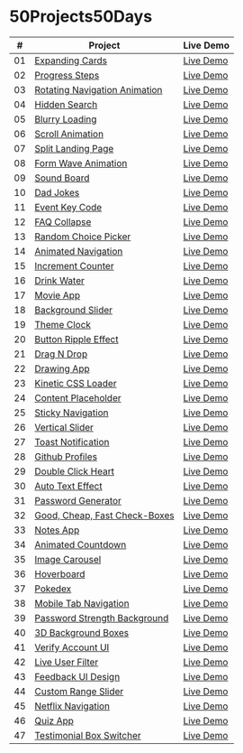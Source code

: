 # 50Projects50Days

| #   | Project                                                                                                              | Live Demo                                                              |
| --- | -------------------------------------------------------------------------------------------------------------------- | ---------------------------------------------------------------------- |
| 01  | [Expanding Cards](https://github.com/akj0712/50Projects50Days/tree/master/Expanding-Cards)                           | [Live Demo](https://akj0712-expanding-cards.netlify.app/)              |
| 02  | [Progress Steps](https://github.com/akj0712/50Projects50Days/tree/master/Progress-Steps)                             | [Live Demo](https://akj0712-progress-steps.netlify.app/)               |
| 03  | [Rotating Navigation Animation](https://github.com/akj0712/50Projects50Days/tree/master/Rotating-Navigation)         | [Live Demo](https://rotating-navigation-animation.netlify.app/)        |
| 04  | [Hidden Search](https://github.com/akj0712/50Projects50Days/tree/master/Hidden-Search-Widget)                        | [Live Demo](https://akj0712-hidden-search-widget.netlify.app/)         |
| 05  | [Blurry Loading](https://github.com/akj0712/50Projects50Days/tree/master/Blurry-Loading)                             | [Live Demo](https://akj0712-blurry-loading.netlify.app/)               |
| 06  | [Scroll Animation](https://github.com/akj0712/50Projects50Days/tree/master/Scroll-Animation)                         | [Live Demo](https://akj0712-scroll-animation.netlify.app/)             |
| 07  | [Split Landing Page](https://github.com/akj0712/50Projects50Days/tree/master/Split-Landing-Page)                     | [Live Demo](https://akj0712-split-landing-page.netlify.app/)           |
| 08  | [Form Wave Animation](https://github.com/akj0712/50Projects50Days/tree/master/Form-Wave-Animation)                   | [Live Demo](https://akj0712-form-wave-animation.netlify.app/)          |
| 09  | [Sound Board](https://github.com/akj0712/50Projects50Days/tree/master/Sound-Board)                                   | [Live Demo](https://akj0712-sound-board.netlify.app/)                  |
| 10  | [Dad Jokes](https://github.com/akj0712/50Projects50Days/tree/master/Dad-Jokes)                                       | [Live Demo](https://akj0712-dad-jokes.netlify.app/)                    |
| 11  | [Event Key Code](https://github.com/akj0712/50Projects50Days/tree/master/Event-KeyCodes)                             | [Live Demo](https://akj0712-event-key-codes.netlify.app/)              |
| 12  | [FAQ Collapse](https://github.com/akj0712/50Projects50Days/tree/master/FAQ-Collapse)                                 | [Live Demo](https://akj0712-faq-collapse.netlify.app/)                 |
| 13  | [Random Choice Picker](https://github.com/akj0712/50Projects50Days/tree/master/Random-Choice-Picker)                 | [Live Demo](https://akj0712-random-choice-picker.netlify.app/)         |
| 14  | [Animated Navigation](https://github.com/akj0712/50Projects50Days/tree/master/Animated-Navigation)                   | [Live Demo](https://akj0712-animated-navigation.netlify.app/)          |
| 15  | [Increment Counter](https://github.com/akj0712/50Projects50Days/tree/master/Increment-Counter)                       | [Live Demo](https://akj0712-increment-counter.netlify.app/)            |
| 16  | [Drink Water](https://github.com/akj0712/50Projects50Days/tree/master/Drink-Water)                                   | [Live Demo](https://akj0712-drink-water.netlify.app/)                  |
| 17  | [Movie App](https://github.com/akj0712/50Projects50Days/tree/master/Movie-App)                                       | [Live Demo](https://akj0712-movie-app.netlify.app/)                    |
| 18  | [Background Slider](https://github.com/akj0712/50Projects50Days/tree/master/Background-Slider)                       | [Live Demo](https://akj0712-background-slider.netlify.app/)            |
| 19  | [Theme Clock](https://github.com/akj0712/50Projects50Days/tree/master/Theme-Clock)                                   | [Live Demo](https://akj0712-theme-clock.netlify.app/)                  |
| 20  | [Button Ripple Effect](https://github.com/akj0712/50Projects50Days/tree/master/Button-Ripple-Effect)                 | [Live Demo](https://akj0712-button-ripple-effect.netlify.app/)         |
| 21  | [Drag N Drop](https://github.com/akj0712/50Projects50Days/tree/master/Drag-N-Drop)                                   | [Live Demo](https://akj0712-drag-n-drop.netlify.app/)                  |
| 22  | [Drawing App](https://github.com/akj0712/50Projects50Days/tree/master/Drawing-App)                                   | [Live Demo](https://akj0712-drawing-app.netlify.app/)                  |
| 23  | [Kinetic CSS Loader](https://github.com/akj0712/50Projects50Days/tree/master/Kinetic-CSS-Loader)                     | [Live Demo](https://akj0712-kinetic-css-loader.netlify.app/)           |
| 24  | [Content Placeholder](https://github.com/akj0712/50Projects50Days/tree/master/Content-Placeholder)                   | [Live Demo](https://akj0712-content-placeholder.netlify.app/)          |
| 25  | [Sticky Navigation](https://github.com/akj0712/50Projects50Days/tree/master/Sticky-Navbar)                           | [Live Demo](https://akj0712-sticky-navbar.netlify.app/)                |
| 26  | [Vertical Slider](https://github.com/akj0712/50Projects50Days/tree/master/Vertical-Slider)                           | [Live Demo](https://akj0712-vertical-slider.netlify.app/)              |
| 27  | [Toast Notification](https://github.com/akj0712/50Projects50Days/tree/master/Toast-Notification)                     | [Live Demo](https://akj0712-toast-notification.netlify.app/)           |
| 28  | [Github Profiles](https://github.com/akj0712/50Projects50Days/tree/master/GitHub-Profiles)                           | [Live Demo](https://akj0712-github-profiles.netlify.app/)              |
| 29  | [Double Click Heart](https://github.com/akj0712/50Projects50Days/tree/master/Double-Heart-Click)                     | [Live Demo](https://akj0712-double-heart-click.netlify.app/)           |
| 30  | [Auto Text Effect](https://github.com/akj0712/50Projects50Days/tree/master/Auto-Text-Effect)                         | [Live Demo](https://akj0712-auto-text-effect.netlify.app/)             |
| 31  | [Password Generator](https://github.com/akj0712/50Projects50Days/tree/master/Password-Generator)                     | [Live Demo](https://akj0712-password-generator.netlify.app/)           |
| 32  | [Good, Cheap, Fast Check-Boxes](https://github.com/akj0712/50Projects50Days/tree/master/Check-Boxes)                 | [Live Demo](https://akj0712-check-boxes.netlify.app/)                  |
| 33  | [Notes App](https://github.com/akj0712/50Projects50Days/tree/master/Notes-App)                                       | [Live Demo](https://akj0712-notes-app.netlify.app/)                    |
| 34  | [Animated Countdown](https://github.com/akj0712/50Projects50Days/tree/master/Animated-Countdown)                     | [Live Demo](https://akj0712-animated-countdown.netlify.app/)           |
| 35  | [Image Carousel](https://github.com/akj0712/50Projects50Days/tree/master/Image-Carousel)                             | [Live Demo](https://akj0712-image-carousel.netlify.app/)               |
| 36  | [Hoverboard](https://github.com/akj0712/50Projects50Days/tree/master/Hoverboard)                                     | [Live Demo](https://akj0712-hoverboard.netlify.app/)                   |
| 37  | [Pokedex](https://github.com/akj0712/50Projects50Days/tree/master/Pokedex)                                           | [Live Demo](https://akj0712-pokedex.netlify.app/)                      |
| 38  | [Mobile Tab Navigation](https://github.com/akj0712/50Projects50Days/tree/master/Mobile-Tab-Navigation)               | [Live Demo](https://akj0712-mobile-tab-navigation.netlify.app/)        |
| 39  | [Password Strength Background](https://github.com/akj0712/50Projects50Days/tree/master/Password-Strength-Background) | [Live Demo](https://akj0712-password-strength-background.netlify.app/) |
| 40  | [3D Background Boxes](https://github.com/akj0712/50Projects50Days/tree/master/3D-Background-Boxes)                   | [Live Demo](https://akj0712-3d-background-boxes.netlify.app/)          |
| 41  | [Verify Account UI](https://github.com/akj0712/50Projects50Days/tree/master/Verify-Account-UI)                       | [Live Demo](https://akj0712-verify-account-ui.netlify.app/)            |
| 42  | [Live User Filter](https://github.com/akj0712/50Projects50Days/tree/master/Live-User-Filter)                         | [Live Demo](https://akj0712-live-user-filter.netlify.app/)             |
| 43  | [Feedback UI Design](https://github.com/akj0712/50Projects50Days/tree/master/Feedback-UI-Design)                     | [Live Demo](https://akj0712-feedback-ui-design.netlify.app/)           |
| 44  | [Custom Range Slider](https://github.com/akj0712/50Projects50Days/tree/master/Custom-Range-Slider)                   | [Live Demo](https://akj0712-custom-range-slider.netlify.app/)          |
| 45  | [Netflix Navigation](https://github.com/akj0712/50Projects50Days/tree/master/Netflix-Navigation)                     | [Live Demo](https://akj0712-netflix-navigation.netlify.app/)           |
| 46  | [Quiz App](https://github.com/akj0712/50Projects50Days/tree/master/Quiz-App)                                         | [Live Demo](https://akj0712-quiz-app.netlify.app)                      |
| 47  | [Testimonial Box Switcher](https://github.com/akj0712/50Projects50Days/tree/master/Testimonial-Box-Switcher)         | [Live Demo](https://akj0712-testimonial-box-switcher.netlify.app/)     |
